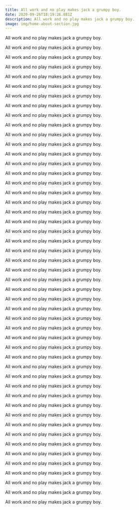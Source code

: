 ```yaml
---
title: All work and no play makes jack a grumpy boy.
date: 2020-09-26T18:19:26.881Z
description: All work and no play makes jack a grumpy boy.
image: img/home-about-section.jpg
---
```

All work and no play makes jack a grumpy boy. 

All work and no play makes jack a grumpy boy. 

All work and no play makes jack a grumpy boy. 

All work and no play makes jack a grumpy boy. 

All work and no play makes jack a grumpy boy. 

All work and no play makes jack a grumpy boy. 

All work and no play makes jack a grumpy boy.

All work and no play makes jack a grumpy boy. 

All work and no play makes jack a grumpy boy. 

All work and no play makes jack a grumpy boy. 

All work and no play makes jack a grumpy boy. 

All work and no play makes jack a grumpy boy. 

All work and no play makes jack a grumpy boy. 

All work and no play makes jack a grumpy boy.

All work and no play makes jack a grumpy boy. 

All work and no play makes jack a grumpy boy. 

All work and no play makes jack a grumpy boy. 

All work and no play makes jack a grumpy boy. 

All work and no play makes jack a grumpy boy. 

All work and no play makes jack a grumpy boy. 

All work and no play makes jack a grumpy boy.

All work and no play makes jack a grumpy boy. 

All work and no play makes jack a grumpy boy. 

All work and no play makes jack a grumpy boy. 

All work and no play makes jack a grumpy boy. 

All work and no play makes jack a grumpy boy. 

All work and no play makes jack a grumpy boy. 

All work and no play makes jack a grumpy boy.

All work and no play makes jack a grumpy boy. 

All work and no play makes jack a grumpy boy. 

All work and no play makes jack a grumpy boy. 

All work and no play makes jack a grumpy boy. 

All work and no play makes jack a grumpy boy. 

All work and no play makes jack a grumpy boy. 

All work and no play makes jack a grumpy boy.

All work and no play makes jack a grumpy boy. 

All work and no play makes jack a grumpy boy. 

All work and no play makes jack a grumpy boy. 

All work and no play makes jack a grumpy boy. 

All work and no play makes jack a grumpy boy. 

All work and no play makes jack a grumpy boy. 

All work and no play makes jack a grumpy boy.

All work and no play makes jack a grumpy boy. 

All work and no play makes jack a grumpy boy. 

All work and no play makes jack a grumpy boy. 

All work and no play makes jack a grumpy boy. 

All work and no play makes jack a grumpy boy. 

All work and no play makes jack a grumpy boy. 

All work and no play makes jack a grumpy boy.